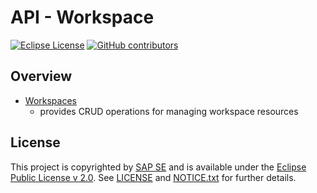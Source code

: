 # API - Workspace

[![Eclipse License](http://img.shields.io/badge/license-Eclipse-brightgreen.svg)](LICENSE)
[![GitHub contributors](https://img.shields.io/github/contributors/dirigiblelabs/api-v3-workspace.svg)](https://github.com/dirigiblelabs/api-v3-workspace/graphs/contributors)

## Overview
* [Workspaces](http://www.dirigible.io/api/workspace_manager.html) 
  - provides CRUD operations for managing workspace resources
 
## License

This project is copyrighted by [SAP SE](http://www.sap.com/) and is available under the [Eclipse Public License v 2.0](https://www.eclipse.org/legal/epl-v20.html). See [LICENSE](LICENSE) and [NOTICE.txt](NOTICE.txt) for further details.
